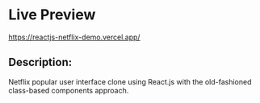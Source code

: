 # Live Preview
https://reactjs-netflix-demo.vercel.app/
## Description:
Netflix popular user interface clone using React.js with the old-fashioned class-based components approach. 
